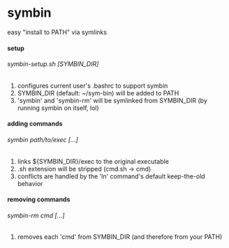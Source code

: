 # symbin
easy "install to PATH" via symlinks

#### setup
###### symbin-setup.sh [SYMBIN_DIR]
 1. configures current user's .bashrc to support symbin
 2. SYMBIN_DIR (default: ~/sym-bin) will be added to PATH
 3. 'symbin' and 'symbin-rm' will be symlinked from SYMBIN_DIR (by running symbin on itself, lol)

#### adding commands
###### symbin path/to/exec \[...]
 1. links ${SYMBIN_DIR}/exec to the original executable
 2. .sh extension will be stripped (cmd.sh -> cmd)
 3. conflicts are handled by the 'ln' command's default keep-the-old behavior

#### removing commands
###### symbin-rm cmd \[...]
 1. removes each 'cmd' from SYMBIN_DIR (and therefore from your PATH)
